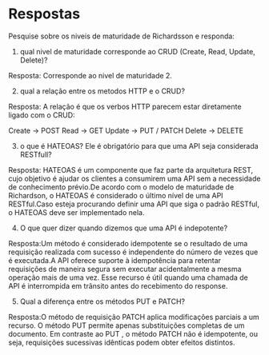 # Respostas
Pesquise sobre os niveis de maturidade de Richardsson e responda:
1) qual nivel de maturidade corresponde ao CRUD (Create, Read, Update, Delete)?

Resposta: Corresponde ao nivel de maturidade 2.

2) qual a relação entre os metodos HTTP e o CRUD?

Resposta: A relação é que os verbos HTTP parecem estar diretamente ligado com o CRUD:

Create -> POST
Read -> GET
Update -> PUT / PATCH
Delete -> DELETE
 
3) o que é HATEOAS? Ele é obrigatório para que uma API seja considerada RESTfull?

Resposta: HATEOAS é um componente que faz parte da arquitetura REST, cujo objetivo é ajudar os clientes a consumirem uma API sem a necessidade de conhecimento prévio.De acordo com o modelo de maturidade de Richardson, o HATEOAS é considerado o último nível de uma API RESTful.Caso esteja procurando definir uma API que siga o padrão RESTful, o HATEOAS deve ser implementado nela.

4) O que quer dizer quando dizemos que uma API é indepotente?

Resposta:Um método é considerado idempotente se o resultado de uma requisição realizada com sucesso é independente do número de vezes que é executada.A API oferece suporte à idempotência para retentar requisições de maneira segura sem executar acidentalmente a mesma operação mais de uma vez. Esse recurso é útil quando uma chamada de API é interrompida em trânsito antes do recebimento do response.

5) Qual a diferença entre os métodos PUT e PATCH?

Resposta:O método de requisição PATCH aplica modificações parciais a um recurso. O método PUT permite apenas substituições completas de um documento. Em contraste ao PUT , o método PATCH não é idempotente, ou seja, requisições sucessivas idênticas podem obter efeitos distintos.

